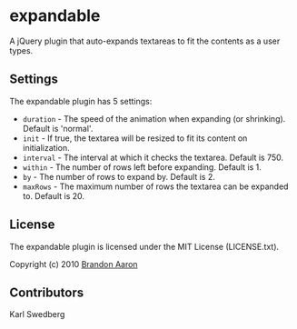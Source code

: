 # expandable

A jQuery plugin that auto-expands textareas to fit the contents as a user types.


## Settings

The expandable plugin has 5 settings:

* `duration` - The speed of the animation when expanding (or shrinking). Default is 'normal'.
* `init` - If true, the textarea will be resized to fit its content on initialization.
* `interval` - The interval at which it checks the textarea. Default is 750.
* `within` - The number of rows left before expanding. Default is 1.
* `by` - The number of rows to expand by. Default is 2.
* `maxRows` - The maximum number of rows the textarea can be expanded to. Default is 20.


## License

The expandable plugin is licensed under the MIT License (LICENSE.txt).

Copyright (c) 2010 [Brandon Aaron](http://brandonaaron.net)

## Contributors

Karl Swedberg
